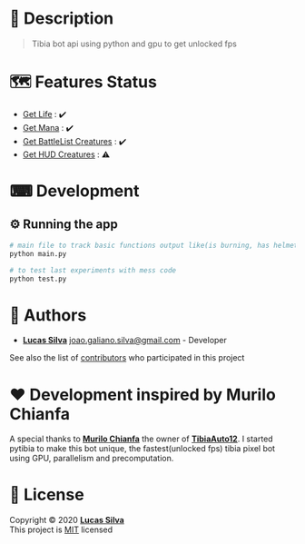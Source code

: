 # 📝 Description

> Tibia bot api using python and gpu to get unlocked fps

# 🗺️ Features Status

- [Get Life]() : :heavy_check_mark:
- [Get Mana]() : :heavy_check_mark:
- [Get BattleList Creatures](battleList/docs/README.md) : :heavy_check_mark:
- [Get HUD Creatures]() : :warning:

# ⌨ Development

## ⚙ Running the app

```bash
# main file to track basic functions output like(is burning, has helmet equipped, etc)
python main.py

# to test last experiments with mess code
python test.py
```

# 👷 Authors

- [**Lucas Silva**](https://github.com/lucasmonstro) joao.galiano.silva@gmail.com -
  Developer

See also the list of [contributors](../../graphs/contributors) who participated
in this project

# ❤️ Development inspired by Murilo Chianfa

A special thanks to [**Murilo Chianfa**](https://github.com/MuriloChianfa) the owner of [**TibiaAuto12**](https://github.com/MuriloChianfa/TibiaAuto12).
I started pytibia to make this bot unique, the fastest(unlocked fps) tibia pixel bot using GPU, parallelism and precomputation.

# 📝 License

Copyright © 2020 [**Lucas Silva**](https://github.com/lucasmonstro)  
This project is [MIT](https://opensource.org/licenses/MIT) licensed
